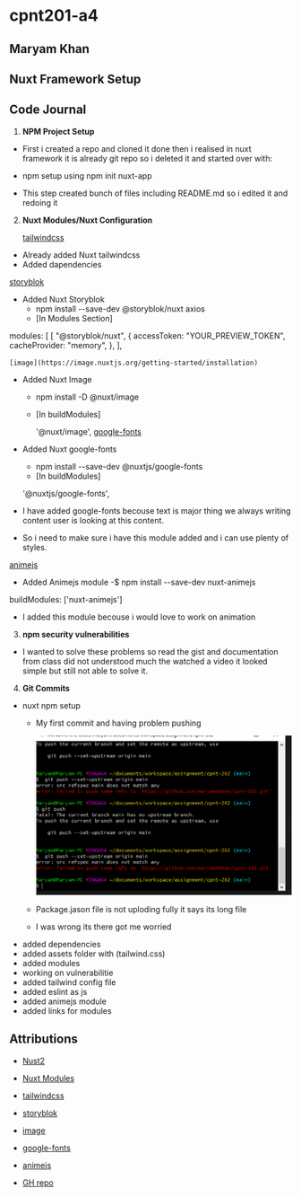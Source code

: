 # cpnt201-a4

## Maryam Khan

## Nuxt Framework Setup

## Code Journal

1. **NPM Project Setup**

  - First i created a repo and cloned it done then i realised in nuxt framework it is already git repo 
    so i deleted it and started over with:

  - npm setup using
    npm init nuxt-app <project-name>
  - This step created bunch of files including README.md
  so i edited it and redoing it

2. **Nuxt Modules/Nuxt Configuration**

   [tailwindcss](https://tailwindcss.nuxtjs.org/setup)
  - Already added Nuxt tailwindcss
  - Added dapendencies

   [storyblok](https://github.com/storyblok/storyblok-nuxt)
  - Added Nuxt Storyblok
     - npm install --save-dev @storyblok/nuxt axios
     - [In Modules Section]
        
  modules: [
    [
      "@storyblok/nuxt",
       {
        accessToken: "YOUR_PREVIEW_TOKEN",
        cacheProvider: "memory",
      },
    ],
  
    [image](https://image.nuxtjs.org/getting-started/installation)  
  - Added Nuxt Image
    - npm install -D @nuxt/image
    - [In buildModules]

      '@nuxt/image',
    [google-fonts](https://github.com/nuxt-community/google-fonts-module)
  - Added Nuxt google-fonts
    - npm install --save-dev @nuxtjs/google-fonts
    - [In buildModules] 

     '@nuxtjs/google-fonts', 
  - I have added google-fonts becouse text is major thing 
   we always writing content user is looking at this content.
  - So i need to make sure i have this module added and i can use plenty of styles.

   [animejs](https://github.com/ivodolenc/nuxt-animejs)
  - Added Animejs module
    -$ npm install --save-dev nuxt-animejs

  buildModules: ['nuxt-animejs']
  - I added this module becouse i would love to work on 
   animation



3. **npm security vulnerabilities**

- I wanted to solve these problems so read the gist and documentation from class did not understood much the watched a video
 it looked simple but still not able to solve it.

4. **Git Commits**

- nuxt npm setup
  - My first commit and having problem pushing 

    ![Error](/assets/images/Capture.PNG)
  - Package.jason file is not uploding fully it says its long file
  - I was wrong its there got me worried 
- added dependencies
- added assets folder with (tailwind.css)
- added modules
- working on vulnerabilitie
- added tailwind config file
- added eslint as js
- added animejs module
- added links for modules

## Attributions

- [Nust2](https://nuxtjs.org/docs/get-started/installation/)
- [Nuxt Modules](https://modules.nuxtjs.org/)
- [tailwindcss](https://tailwindcss.nuxtjs.org/setup)
- [storyblok](https://github.com/storyblok/storyblok-nuxt)
- [image](https://image.nuxtjs.org/getting-started/installation)
- [google-fonts](https://github.com/nuxt-community/google-fonts-module)
- [animejs](https://github.com/ivodolenc/nuxt-animejs)


- [GH repo](https://github.com/maryambkhan/cpnt201-a4)
